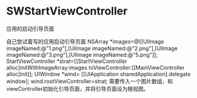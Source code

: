 # SWStartViewController
应用的启动引导页面


自己尝试着写的应用启动引导页面
 NSArray *images=@[[UIImage imageNamed:@"1.png"],[UIImage imageNamed:@"2.png"],[UIImage imageNamed:@"3.png"],[UIImage imageNamed:@"5.png"]];
        StartViewController *strat=[[StartViewController alloc]initWithImageArray:images toViewController:[[MainViewController alloc]init]];
       UIWindow *wind= [[UIApplication sharedApplication].delegate window];
        wind.rootViewController=strat;
        需要传入一个图片数组，和viewController初始化引导页面，并将引导页面设为根视图。
